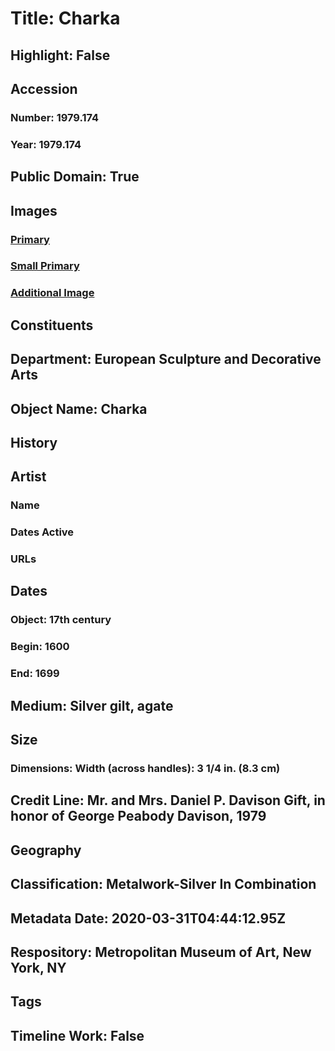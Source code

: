 # Title: Charka
## Highlight: False
## Accession
### Number: 1979.174
### Year: 1979.174
## Public Domain: True
## Images
### [Primary](https://images.metmuseum.org/CRDImages/es/original/ES2877.jpg)
### [Small Primary](https://images.metmuseum.org/CRDImages/es/web-large/ES2877.jpg)
### [Additional Image](https://images.metmuseum.org/CRDImages/es/original/219780.jpg)
## Constituents
## Department: European Sculpture and Decorative Arts
## Object Name: Charka
## History
## Artist
### Name
### Dates Active
### URLs
## Dates
### Object: 17th century
### Begin: 1600
### End: 1699
## Medium: Silver gilt, agate
## Size
### Dimensions: Width (across handles): 3 1/4 in. (8.3 cm)
## Credit Line: Mr. and Mrs. Daniel P. Davison Gift, in honor of George Peabody Davison, 1979
## Geography
## Classification: Metalwork-Silver In Combination
## Metadata Date: 2020-03-31T04:44:12.95Z
## Respository: Metropolitan Museum of Art, New York, NY
## Tags
## Timeline Work: False